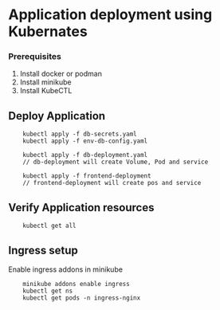 # Application deployment using Kubernates


### Prerequisites

1. Install docker or podman
2. Install minikube
3. Install KubeCTL


## Deploy Application


```
    kubectl apply -f db-secrets.yaml
    kubectl apply -f env-db-config.yaml

    kubectl apply -f db-deployment.yaml
    // db-deployment will create Volume, Pod and service

    kubectl apply -f frontend-deployment
    // frontend-deployment will create pos and service

```



## Verify Application resources

```
    kubectl get all

```


## Ingress setup

Enable ingress addons in minikube

```
    minikube addons enable ingress
    kubectl get ns
    kubectl get pods -n ingress-nginx

```